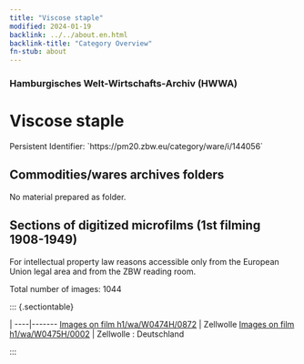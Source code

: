 ```yaml
---
title: "Viscose staple"
modified: 2024-01-19
backlink: ../../about.en.html
backlink-title: "Category Overview"
fn-stub: about
---
```


### Hamburgisches Welt-Wirtschafts-Archiv (HWWA)

# Viscose staple

<div class="hint">Persistent Identifier: `https://pm20.zbw.eu/category/ware/i/144056`</div>







## Commodities/wares archives folders





No material prepared as folder.



<a id="filmsections" />

## Sections of digitized microfilms (1st filming 1908-1949)

<p>For intellectual property law reasons accessible only from the European Union legal area and from the ZBW reading room.</p>



<p>Total number of images: 1044</p>




::: {.sectiontable}

 | 
----|-------
<a class="btn" href="https://pm20.zbw.eu/film/h1/wa/W0474H/0872" rel="nofollow">Images on film h1/wa/W0474H/0872</a> | Zellwolle
<a class="btn" href="https://pm20.zbw.eu/film/h1/wa/W0475H/0002" rel="nofollow">Images on film h1/wa/W0475H/0002</a> | Zellwolle : Deutschland


:::
















